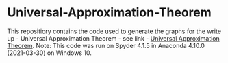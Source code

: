 # Universal-Approximation-Theorem

This repositiory contains the code used to generate the 
graphs for the write up - Universal Approximation Theorem - see link - 
[Universal Approximation Theorem](https://631caa7c-d440-41ad-a8ec-b36fa4a0497b.filesusr.com/ugd/55ccdb_9645a41f79ab4eee84139f87f2f7f7f6.pdf).
Note: This code was run on Spyder 4.1.5 in Anaconda 4.10.0 (2021-03-30) on Windows 10.
